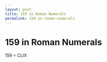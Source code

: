 ```yaml
---
layout: post
title: 159 in Roman Numerals
permalink: 159-in-roman-numerals
---
```


# 159 in Roman Numerals

159 = CLIX
